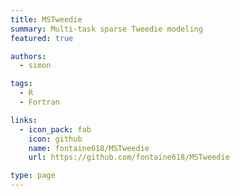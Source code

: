 ```yaml
---
title: MSTweedie
summary: Multi-task sparse Tweedie modeling
featured: true

authors: 
  - simon

tags:
  - R
  - Fortran

links:
  - icon_pack: fab
    icon: github
    name: fontaine618/MSTweedie
    url: https://github.com/fontaine618/MSTweedie

type: page
---
```


